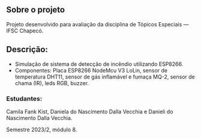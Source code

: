 ## Sobre o projeto 
Projeto desenvolvido para avaliação da disciplina de Tópicos Especiais — IFSC Chapecó. 

## Descrição: 
- Simulação de sistema de detecção de incêndio utilizando ESP8266. 
- Componentes: Placa ESP8266 NodeMcu V3 LoLin, sensor de temperatura DHT11, sensor de gás inflamável e fumaça MQ-2, sensor de chama (IR), leds RGB, buzzer. 

### Estudantes:   
Camila Fank Kist, Daniela do Nascimento Dalla Vecchia e Danieli do Nascimento Dalla Vecchia. 

Semestre 2023/2, módulo 8.